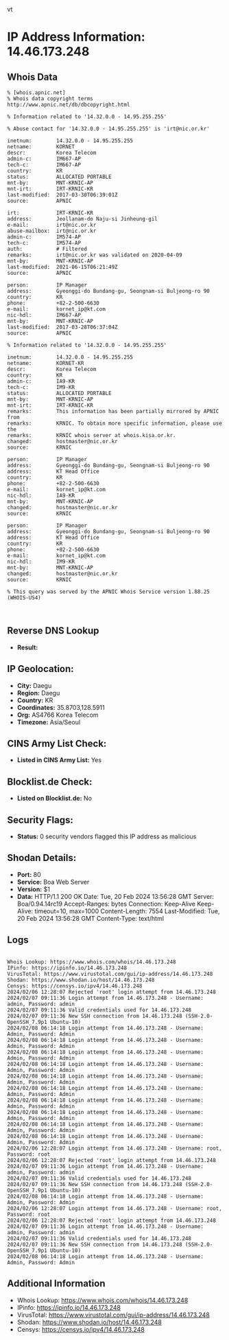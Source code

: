 vt
# IP Address Information: 14.46.173.248

## Whois Data
```
% [whois.apnic.net]
% Whois data copyright terms    http://www.apnic.net/db/dbcopyright.html

% Information related to '14.32.0.0 - 14.95.255.255'

% Abuse contact for '14.32.0.0 - 14.95.255.255' is 'irt@nic.or.kr'

inetnum:        14.32.0.0 - 14.95.255.255
netname:        KORNET
descr:          Korea Telecom
admin-c:        IM667-AP
tech-c:         IM667-AP
country:        KR
status:         ALLOCATED PORTABLE
mnt-by:         MNT-KRNIC-AP
mnt-irt:        IRT-KRNIC-KR
last-modified:  2017-03-30T06:39:01Z
source:         APNIC

irt:            IRT-KRNIC-KR
address:        Jeollanam-do Naju-si Jinheung-gil
e-mail:         irt@nic.or.kr
abuse-mailbox:  irt@nic.or.kr
admin-c:        IM574-AP
tech-c:         IM574-AP
auth:           # Filtered
remarks:        irt@nic.or.kr was validated on 2020-04-09
mnt-by:         MNT-KRNIC-AP
last-modified:  2021-06-15T06:21:49Z
source:         APNIC

person:         IP Manager
address:        Gyeonggi-do Bundang-gu, Seongnam-si Buljeong-ro 90
country:        KR
phone:          +82-2-500-6630
e-mail:         kornet_ip@kt.com
nic-hdl:        IM667-AP
mnt-by:         MNT-KRNIC-AP
last-modified:  2017-03-28T06:37:04Z
source:         APNIC

% Information related to '14.32.0.0 - 14.95.255.255'

inetnum:        14.32.0.0 - 14.95.255.255
netname:        KORNET-KR
descr:          Korea Telecom
country:        KR
admin-c:        IA9-KR
tech-c:         IM9-KR
status:         ALLOCATED PORTABLE
mnt-by:         MNT-KRNIC-AP
mnt-irt:        IRT-KRNIC-KR
remarks:        This information has been partially mirrored by APNIC from
remarks:        KRNIC. To obtain more specific information, please use the
remarks:        KRNIC whois server at whois.kisa.or.kr.
changed:        hostmaster@nic.or.kr
source:         KRNIC

person:         IP Manager
address:        Gyeonggi-do Bundang-gu, Seongnam-si Buljeong-ro 90
address:        KT Head Office
country:        KR
phone:          +82-2-500-6630
e-mail:         kornet_ip@kt.com
nic-hdl:        IA9-KR
mnt-by:         MNT-KRNIC-AP
changed:        hostmaster@nic.or.kr
source:         KRNIC

person:         IP Manager
address:        Gyeonggi-do Bundang-gu, Seongnam-si Buljeong-ro 90
address:        KT Head Office
country:        KR
phone:          +82-2-500-6630
e-mail:         kornet_ip@kt.com
nic-hdl:        IM9-KR
mnt-by:         MNT-KRNIC-AP
changed:        hostmaster@nic.or.kr
source:         KRNIC

% This query was served by the APNIC Whois Service version 1.88.25 (WHOIS-US4)



```
## Reverse DNS Lookup
- **Result:** 

## IP Geolocation:
- **City:** Daegu
- **Region:** Daegu
- **Country:** KR
- **Coordinates:** 35.8703,128.5911
- **Org:** AS4766 Korea Telecom
- **Timezone:** Asia/Seoul

## CINS Army List Check:
- **Listed in CINS Army List:** 
Yes

## Blocklist.de Check:
- **Listed on Blocklist.de:** 
No

## Security Flags:
- **Status:** 0 security vendors flagged this IP address as malicious

## Shodan Details:
- **Port:** 80
- **Service:** Boa Web Server
- **Version:** $1
- **Data:** HTTP/1.1 200 OK
Date: Tue, 20 Feb 2024 13:56:28 GMT
Server: Boa/0.94.14rc19
Accept-Ranges: bytes
Connection: Keep-Alive
Keep-Alive: timeout=10, max=1000
Content-Length: 7554
Last-Modified: Tue, 20 Feb 2024 13:56:28 GMT
Content-Type: text/html



## Logs
```

Whois Lookup: https://www.whois.com/whois/14.46.173.248
IPinfo: https://ipinfo.io/14.46.173.248
VirusTotal: https://www.virustotal.com/gui/ip-address/14.46.173.248
Shodan: https://www.shodan.io/host/14.46.173.248
Censys: https://censys.io/ipv4/14.46.173.248
2024/02/06 12:28:07 Rejected 'root' login attempt from 14.46.173.248
2024/02/07 09:11:36 Login attempt from 14.46.173.248 - Username: admin, Password: admin
2024/02/07 09:11:36 Valid credentials used for 14.46.173.248
2024/02/07 09:11:36 New SSH connection from 14.46.173.248 (SSH-2.0-OpenSSH_7.9p1 Ubuntu-10)
2024/02/08 06:14:18 Login attempt from 14.46.173.248 - Username: Admin, Password: Admin
2024/02/08 06:14:18 Login attempt from 14.46.173.248 - Username: Admin, Password: Admin
2024/02/08 06:14:18 Login attempt from 14.46.173.248 - Username: Admin, Password: Admin
2024/02/08 06:14:18 Login attempt from 14.46.173.248 - Username: Admin, Password: Admin
2024/02/08 06:14:18 Login attempt from 14.46.173.248 - Username: Admin, Password: Admin
2024/02/08 06:14:18 Login attempt from 14.46.173.248 - Username: Admin, Password: Admin
2024/02/08 06:14:18 Login attempt from 14.46.173.248 - Username: Admin, Password: Admin
2024/02/08 06:14:18 Login attempt from 14.46.173.248 - Username: Admin, Password: Admin
2024/02/08 06:14:18 Login attempt from 14.46.173.248 - Username: Admin, Password: Admin
2024/02/08 06:14:18 Login attempt from 14.46.173.248 - Username: Admin, Password: Admin
2024/02/06 12:28:07 Login attempt from 14.46.173.248 - Username: root, Password: root
2024/02/06 12:28:07 Rejected 'root' login attempt from 14.46.173.248
2024/02/07 09:11:36 Login attempt from 14.46.173.248 - Username: admin, Password: admin
2024/02/07 09:11:36 Valid credentials used for 14.46.173.248
2024/02/07 09:11:36 New SSH connection from 14.46.173.248 (SSH-2.0-OpenSSH_7.9p1 Ubuntu-10)
2024/02/08 06:14:18 Login attempt from 14.46.173.248 - Username: Admin, Password: Admin
2024/02/06 12:28:07 Login attempt from 14.46.173.248 - Username: root, Password: root
2024/02/06 12:28:07 Rejected 'root' login attempt from 14.46.173.248
2024/02/07 09:11:36 Login attempt from 14.46.173.248 - Username: admin, Password: admin
2024/02/07 09:11:36 Valid credentials used for 14.46.173.248
2024/02/07 09:11:36 New SSH connection from 14.46.173.248 (SSH-2.0-OpenSSH_7.9p1 Ubuntu-10)
2024/02/08 06:14:18 Login attempt from 14.46.173.248 - Username: Admin, Password: Admin

```
## Additional Information
- Whois Lookup: https://www.whois.com/whois/14.46.173.248
- IPinfo: https://ipinfo.io/14.46.173.248
- VirusTotal: https://www.virustotal.com/gui/ip-address/14.46.173.248
- Shodan: https://www.shodan.io/host/14.46.173.248
- Censys: https://censys.io/ipv4/14.46.173.248

